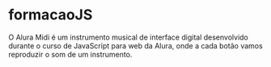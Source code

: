 # formacaoJS
O Alura Midi é um instrumento musical de interface digital desenvolvido durante o curso de JavaScript para web da Alura, onde a cada botão vamos reproduzir o som de um instrumento. 
